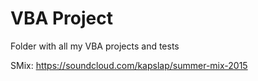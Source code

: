 # VBA Project

Folder with all my VBA projects and tests

SMix: 
https://soundcloud.com/kapslap/summer-mix-2015
